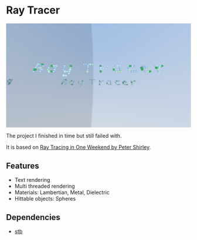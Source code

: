 # Ray Tracer

<img align="center" src="test_scenes/renders/ray_tracer.png">

The project I finished in time but still failed with.

It is based on [Ray Tracing in One Weekend by Peter Shirley](https://raytracing.github.io/books/RayTracingInOneWeekend.html).

## Features

- Text rendering
- Multi threaded rendering
- Materials: Lambertian, Metal, Dielectric
- Hittable objects: Spheres

## Dependencies

- [stb](https://github.com/nothings/stb)
